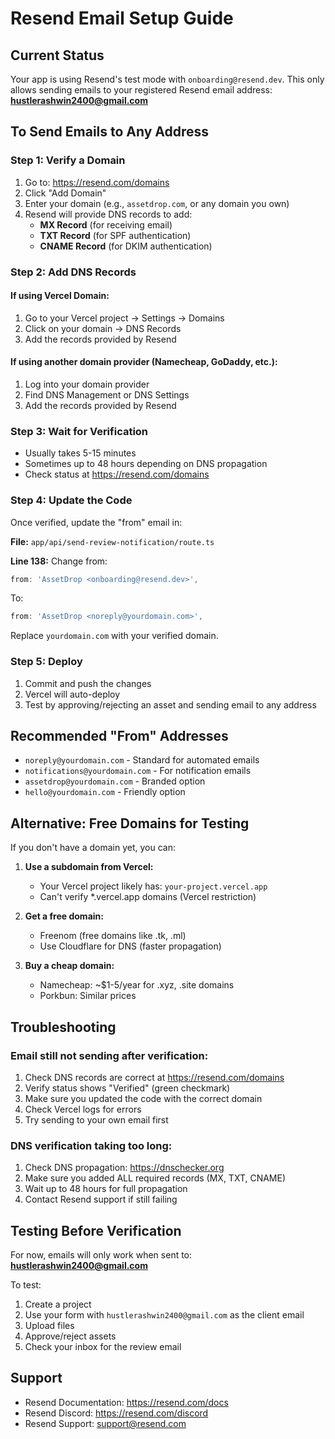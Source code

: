 # Resend Email Setup Guide

## Current Status
Your app is using Resend's test mode with `onboarding@resend.dev`. This only allows sending emails to your registered Resend email address: **hustlerashwin2400@gmail.com**

## To Send Emails to Any Address

### Step 1: Verify a Domain

1. Go to: https://resend.com/domains
2. Click "Add Domain"
3. Enter your domain (e.g., `assetdrop.com`, or any domain you own)
4. Resend will provide DNS records to add:
   - **MX Record** (for receiving email)
   - **TXT Record** (for SPF authentication)
   - **CNAME Record** (for DKIM authentication)

### Step 2: Add DNS Records

#### If using Vercel Domain:
1. Go to your Vercel project → Settings → Domains
2. Click on your domain → DNS Records
3. Add the records provided by Resend

#### If using another domain provider (Namecheap, GoDaddy, etc.):
1. Log into your domain provider
2. Find DNS Management or DNS Settings
3. Add the records provided by Resend

### Step 3: Wait for Verification

- Usually takes 5-15 minutes
- Sometimes up to 48 hours depending on DNS propagation
- Check status at https://resend.com/domains

### Step 4: Update the Code

Once verified, update the "from" email in:

**File:** `app/api/send-review-notification/route.ts`

**Line 138:** Change from:
```typescript
from: 'AssetDrop <onboarding@resend.dev>',
```

To:
```typescript
from: 'AssetDrop <noreply@yourdomain.com>',
```

Replace `yourdomain.com` with your verified domain.

### Step 5: Deploy

1. Commit and push the changes
2. Vercel will auto-deploy
3. Test by approving/rejecting an asset and sending email to any address

## Recommended "From" Addresses

- `noreply@yourdomain.com` - Standard for automated emails
- `notifications@yourdomain.com` - For notification emails
- `assetdrop@yourdomain.com` - Branded option
- `hello@yourdomain.com` - Friendly option

## Alternative: Free Domains for Testing

If you don't have a domain yet, you can:

1. **Use a subdomain from Vercel:**
   - Your Vercel project likely has: `your-project.vercel.app`
   - Can't verify *.vercel.app domains (Vercel restriction)

2. **Get a free domain:**
   - Freenom (free domains like .tk, .ml)
   - Use Cloudflare for DNS (faster propagation)

3. **Buy a cheap domain:**
   - Namecheap: ~$1-5/year for .xyz, .site domains
   - Porkbun: Similar prices

## Troubleshooting

### Email still not sending after verification:
1. Check DNS records are correct at https://resend.com/domains
2. Verify status shows "Verified" (green checkmark)
3. Make sure you updated the code with the correct domain
4. Check Vercel logs for errors
5. Try sending to your own email first

### DNS verification taking too long:
1. Check DNS propagation: https://dnschecker.org
2. Make sure you added ALL required records (MX, TXT, CNAME)
3. Wait up to 48 hours for full propagation
4. Contact Resend support if still failing

## Testing Before Verification

For now, emails will only work when sent to: **hustlerashwin2400@gmail.com**

To test:
1. Create a project
2. Use your form with `hustlerashwin2400@gmail.com` as the client email
3. Upload files
4. Approve/reject assets
5. Check your inbox for the review email

## Support

- Resend Documentation: https://resend.com/docs
- Resend Discord: https://resend.com/discord
- Resend Support: support@resend.com

